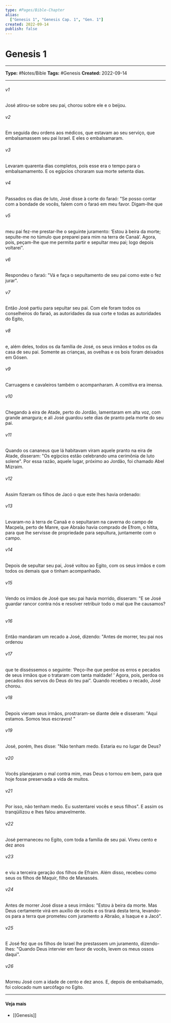 ```yaml
---
type: #Pages/Bible-Chapter
alias:
  ["Genesis 1", "Genesis Cap. 1", "Gen. 1"]
created: 2022-09-14
publish: false
---
```


# Genesis 1

---

**Type:** #Notes/Bible
**Tags:** #Genesis
**Created:** 2022-09-14

---

###### v1
José atirou-se sobre seu pai, chorou sobre ele e o beijou.
###### v2
Em seguida deu ordens aos médicos, que estavam ao seu serviço, que embalsamassem seu pai Israel. E eles o embalsamaram.
###### v3
Levaram quarenta dias completos, pois esse era o tempo para o embalsamamento. E os egípcios choraram sua morte setenta dias.
###### v4
Passados os dias de luto, José disse à corte do faraó: "Se posso contar com a bondade de vocês, falem com o faraó em meu favor. Digam-lhe que
###### v5
meu pai fez-me prestar-lhe o seguinte juramento: ‘Estou à beira da morte; sepulte-me no túmulo que preparei para mim na terra de Canaã’. Agora, pois, peçam-lhe que me permita partir e sepultar meu pai; logo depois voltarei".
###### v6
Respondeu o faraó: "Vá e faça o sepultamento de seu pai como este o fez jurar".
###### v7
Então José partiu para sepultar seu pai. Com ele foram todos os conselheiros do faraó, as autoridades da sua corte e todas as autoridades do Egito,
###### v8
e, além deles, todos os da família de José, os seus irmãos e todos os da casa de seu pai. Somente as crianças, as ovelhas e os bois foram deixados em Gósen.
###### v9
Carruagens e cavaleiros também o acompanharam. A comitiva era imensa.
###### v10
Chegando à eira de Atade, perto do Jordão, lamentaram em alta voz, com grande amargura; e ali José guardou sete dias de pranto pela morte do seu pai.
###### v11
Quando os cananeus que lá habitavam viram aquele pranto na eira de Atade, disseram: "Os egípcios estão celebrando uma cerimônia de luto solene". Por essa razão, aquele lugar, próximo ao Jordão, foi chamado Abel Mizraim.
###### v12
Assim fizeram os filhos de Jacó o que este lhes havia ordenado:
###### v13
Levaram-no à terra de Canaã e o sepultaram na caverna do campo de Macpela, perto de Manre, que Abraão havia comprado de Efrom, o hitita, para que lhe servisse de propriedade para sepultura, juntamente com o campo.
###### v14
Depois de sepultar seu pai, José voltou ao Egito, com os seus irmãos e com todos os demais que o tinham acompanhado.
###### v15
Vendo os irmãos de José que seu pai havia morrido, disseram: "E se José guardar rancor contra nós e resolver retribuir todo o mal que lhe causamos? "
###### v16
Então mandaram um recado a José, dizendo: "Antes de morrer, teu pai nos ordenou
###### v17
que te disséssemos o seguinte: ‘Peço-lhe que perdoe os erros e pecados de seus irmãos que o trataram com tanta maldade! ’ Agora, pois, perdoa os pecados dos servos do Deus do teu pai". Quando recebeu o recado, José chorou.
###### v18
Depois vieram seus irmãos, prostraram-se diante dele e disseram: "Aqui estamos. Somos teus escravos! "
###### v19
José, porém, lhes disse: "Não tenham medo. Estaria eu no lugar de Deus?
###### v20
Vocês planejaram o mal contra mim, mas Deus o tornou em bem, para que hoje fosse preservada a vida de muitos.
###### v21
Por isso, não tenham medo. Eu sustentarei vocês e seus filhos". E assim os tranqüilizou e lhes falou amavelmente.
###### v22
José permaneceu no Egito, com toda a família de seu pai. Viveu cento e dez anos
###### v23
e viu a terceira geração dos filhos de Efraim. Além disso, recebeu como seus os filhos de Maquir, filho de Manassés.
###### v24
Antes de morrer José disse a seus irmãos: "Estou à beira da morte. Mas Deus certamente virá em auxílio de vocês e os tirará desta terra, levando-os para a terra que prometeu com juramento a Abraão, a Isaque e a Jacó".
###### v25
E José fez que os filhos de Israel lhe prestassem um juramento, dizendo-lhes: "Quando Deus intervier em favor de vocês, levem os meus ossos daqui".
###### v26
Morreu José com a idade de cento e dez anos. E, depois de embalsamado, foi colocado num sarcófago no Egito.


---

#### Veja mais

- [[Genesis]]
